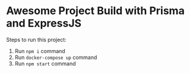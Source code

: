 # Awesome Project Build with Prisma and ExpressJS

Steps to run this project:

1. Run `npm i` command
2. Run `docker-compose up` command
3. Run `npm start` command

